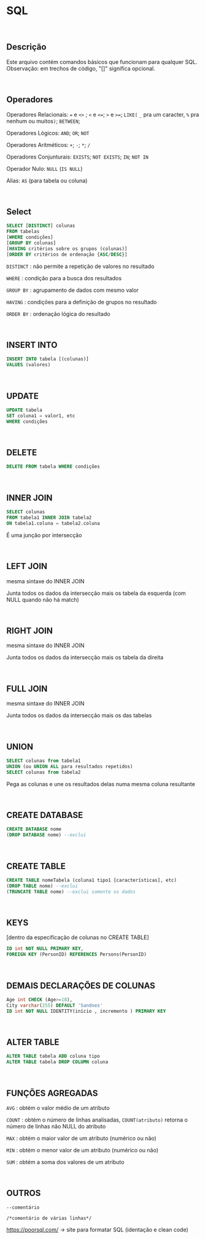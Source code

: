 # SQL

</br>

## Descrição
Este arquivo contém comandos básicos que funcionam para qualquer SQL. Observação: em trechos de código, "[]" significa opcional.

</br>

## Operadores

Operadores Relacionais: ` = ` e ` <> ` ; `<` e `<=`; `>` e `>=`; `LIKE(` `_` pra um caracter, `%` pra nenhum ou muitos`)`; `BETWEEN`;

Operadores Lógicos: `AND`; `OR`; `NOT`

Operadores Aritméticos: `+`; `-`; `*`; `/`

Operadores Conjunturais: `EXISTS`; `NOT EXISTS`; `IN`; `NOT IN`

Operador Nulo: `NULL` (`IS NULL`)

Alias: `AS` (para tabela ou coluna)

</br>

## Select
```sql
SELECT [DISTINCT] colunas
FROM tabelas
[WHERE condições]
[GROUP BY colunas]
[HAVING critérios sobre os grupos (colunas)]
[ORDER BY critérios de ordenação {ASC/DESC}]
```

` DISTINCT ` : não permite a repetição de valores no resultado

` WHERE ` : condição para a busca dos resultados

` GROUP BY ` : agrupamento de dados com mesmo valor

` HAVING ` : condições para a definição de grupos no resultado

` ORDER BY ` : ordenação lógica do resultado

</br>

## INSERT INTO
```sql
INSERT INTO tabela [(colunas)]
VALUES (valores)
```

</br>

## UPDATE
```sql
UPDATE tabela
SET coluna1 = valor1, etc
WHERE condições
```

</br>

## DELETE
```sql
DELETE FROM tabela WHERE condições
```

</br>

## INNER JOIN
```sql
SELECT colunas
FROM tabela1 INNER JOIN tabela2
ON tabela1.coluna = tabela2.coluna
```
É uma junção por intersecção


</br>

## LEFT JOIN
mesma sintaxe do INNER JOIN

Junta todos os dados da intersecção mais os tabela da esquerda (com NULL quando não há match)

</br>

## RIGHT JOIN
mesma sintaxe do INNER JOIN

Junta todos os dados da intersecção mais os tabela da direita

</br>

## FULL JOIN
mesma sintaxe do INNER JOIN

Junta todos os dados da intersecção mais os das tabelas

</br>

## UNION
```sql
SELECT colunas from tabela1
UNION (ou UNION ALL para resultados repetidos)
SELECT colunas from tabela2
```
Pega as colunas e une os resultados delas numa mesma coluna resultante

</br>

## CREATE DATABASE
```sql
CREATE DATABASE nome
(DROP DATABASE nome) --exclui
```

</br>

## CREATE TABLE
```sql
CREATE TABLE nomeTabela (coluna1 tipo1 [características], etc)
(DROP TABLE nome) --exclui
(TRUNCATE TABLE nome) --exclui somente os dados
```

</br>

## KEYS
[dentro da especificação de colunas no CREATE TABLE]
```sql
ID int NOT NULL PRIMARY KEY,
FOREIGN KEY (PersonID) REFERENCES Persons(PersonID)
```

</br>

## DEMAIS DECLARAÇÕES DE COLUNAS
```sql
Age int CHECK (Age>=18),
City varchar(255) DEFAULT 'Sandnes'
ID int NOT NULL IDENTITY(início , incremento ) PRIMARY KEY
```

</br>

## ALTER TABLE
```sql
ALTER TABLE tabela ADD coluna tipo
ALTER TABLE tabela DROP COLUMN coluna
```

</br>

## FUNÇÕES AGREGADAS
`AVG` : obtém o valor médio de um atributo

`COUNT` : obtém o número de linhas analisadas, `COUNT(atributo)` retorna o número de linhas não NULL do atributo

`MAX` : obtém o maior valor de um atributo (numérico ou não)

`MIN` : obtém o menor valor de um atributo (numérico ou não)

`SUM` : obtém a soma dos valores de um atributo

</br>

## OUTROS
`--comentário`

`/*comentário de várias linhas*/`

https://poorsql.com/ -> site para formatar SQL (identação e clean code)